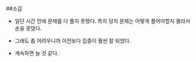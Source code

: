 ##소감
- 일단 시간 안에 문제를 다 풀지 못했다. 특히 덩치 문제는 어떻게 풀어야할지 몰라서 손을 못댔다. 

- 그래도 좀 어려우니까 이전보다 집중이 훨씬 잘 되었다. 

- 계속하면 늘 것 같다. 